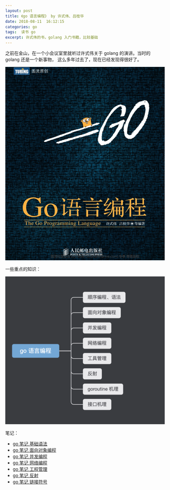 ```yaml
---
layout: post
title: 《go 语言编程》 by 许式伟、吕桂华
date: 2018-08-11  16:12:15
categories: go  
tags:  读书 go
excerpt: 许式伟的书，golang 入门书籍，比较基础
---
```


之前在金山，在一个小会议室里就听过许式伟关于 golang 的演讲。当时的 golang 还是一个新事物， 这么多年过去了，现在已经发现得很好了。 

![](./assets/programming-language/go-2022-12-11_15-41-14.png)

一些重点的知识：

![](./assets/programming-language/go-2022-12-07_16-22-32.png)

笔记：

- [go 笔记 基础语法](http://blog.xyecho.com/go-sequential-programming)
- [go 笔记 面向对象编程](http://blog.xyecho.com/go-object-oriented-programming)
- [go 笔记 并发编程](http://blog.xyecho.com/go-concurrent-programming)
- [go 笔记 网络编程](http://blog.xyecho.com/go-network-programming)
- [go 笔记 工程管理](http://blog.xyecho.com/go-project-management)
- [go 笔记 反射](http://blog.xyecho.com/go-reflection)
- [go 笔记 链接符号](http://blog.xyecho.com/go-link-symbol)




